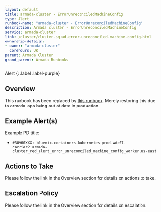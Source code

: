 ```yaml
---
layout: default
title: armada-cluster - ErrorUnreconciledMachineConfig
type: Alert
runbook-name: "armada-cluster - ErrorUnreconciledMachineConfig"
description: Armada cluster - ErrorUnreconciledMachineConfig
service: armada-cluster
link: /cluster/cluster-squad-error-unreconciled-machine-config.html
ownership-details:
- owner: "armada-cluster"
  corehours: UK
parent: Armada Cluster
grand_parent: Armada Runbooks
---
```


Alert
{: .label .label-purple}

## Overview

This runbook has been replaced by [this runbook](../cluster/cluster-squad-error-unreconciled-machine-config-softlayer.html). Merely restoring this due to armada-ops being out of date in production.

## Example Alert(s)

Example PD title:

- `#30960XXX: bluemix.containers-kubernetes.prod-wdc07-carrier2.armada-cluster_red_alert_error_unreconciled_machine_config_worker.us-east`

## Actions to Take

Please follow the link in the Overview section for details on actions to take.

## Escalation Policy

Please follow the link in the Overview section for details on escalation.